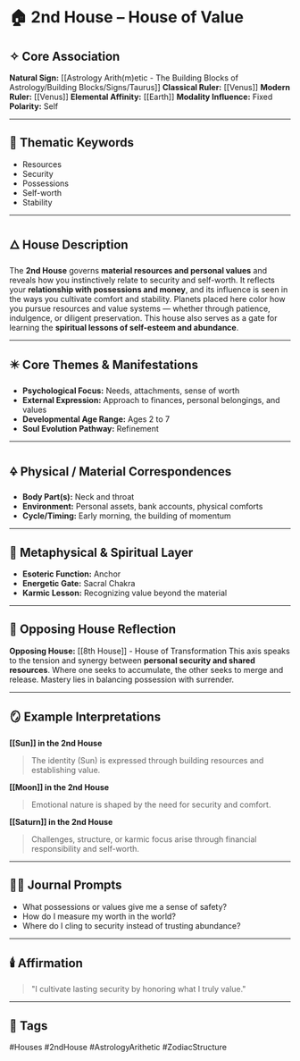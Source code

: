 # 🏠 2nd House – House of Value

## ✧ Core Association

**Natural Sign:** [[Astrology Arith(m)etic - The Building Blocks of Astrology/Building Blocks/Signs/Taurus]]
**Classical Ruler:** [[Venus]]
**Modern Ruler:** [[Venus]]
**Elemental Affinity:** [[Earth]]
**Modality Influence:** Fixed
**Polarity:** Self

---

## 🧭 Thematic Keywords

- Resources
- Security
- Possessions
- Self-worth
- Stability

---

## 🜂 House Description

The **2nd House** governs **material resources and personal values** and reveals how you instinctively relate to security and self-worth.
It reflects your **relationship with possessions and money**, and its influence is seen in the ways you cultivate comfort and stability.
Planets placed here color how you pursue resources and value systems — whether through patience, indulgence, or diligent preservation.
This house also serves as a gate for learning the **spiritual lessons of self-esteem and abundance**.

---

## ✴️ Core Themes & Manifestations

- **Psychological Focus:** Needs, attachments, sense of worth
- **External Expression:** Approach to finances, personal belongings, and values
- **Developmental Age Range:** Ages 2 to 7
- **Soul Evolution Pathway:** Refinement

---

## 🜍 Physical / Material Correspondences

- **Body Part(s):** Neck and throat
- **Environment:** Personal assets, bank accounts, physical comforts
- **Cycle/Timing:** Early morning, the building of momentum

---

## 💠 Metaphysical & Spiritual Layer

- **Esoteric Function:** Anchor
- **Energetic Gate:** Sacral Chakra
- **Karmic Lesson:** Recognizing value beyond the material

---

## 🔁 Opposing House Reflection

**Opposing House:** [[8th House]] - House of Transformation
This axis speaks to the tension and synergy between **personal security and shared resources**.
Where one seeks to accumulate, the other seeks to merge and release. Mastery lies in balancing possession with surrender.

---

## 🪞 Example Interpretations

**[[Sun]] in the 2nd House**
> The identity (Sun) is expressed through building resources and establishing value.

**[[Moon]] in the 2nd House**
> Emotional nature is shaped by the need for security and comfort.

**[[Saturn]] in the 2nd House**
> Challenges, structure, or karmic focus arise through financial responsibility and self-worth.

---

## ✍🏼 Journal Prompts

- What possessions or values give me a sense of safety?
- How do I measure my worth in the world?
- Where do I cling to security instead of trusting abundance?

---

## 🕯️ Affirmation

> "I cultivate lasting security by honoring what I truly value."

---

## 🔖 Tags
#Houses #2ndHouse #AstrologyArithetic #ZodiacStructure
